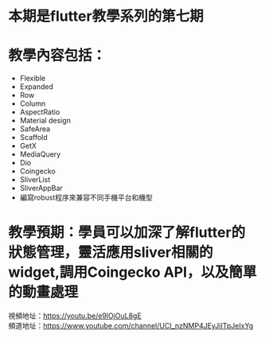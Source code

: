 # 本期是flutter教學系列的第七期

# 教學內容包括：
- Flexible 
- Expanded
- Row
- Column 
- AspectRatio 
- Material design 
- SafeArea 
- Scaffold
- GetX
- MediaQuery
- Dio
- Coingecko
- SliverList
- SliverAppBar
- 編寫robust程序來兼容不同手機平台和機型
# 教學預期：學員可以加深了解flutter的狀態管理，靈活應用sliver相關的widget,調用Coingecko API，以及簡單的動畫處理
視頻地址：https://youtu.be/e9lOjOuL8gE <br>
頻道地址：https://www.youtube.com/channel/UCI_nzNMP4JEyJiITpJeIxYg
